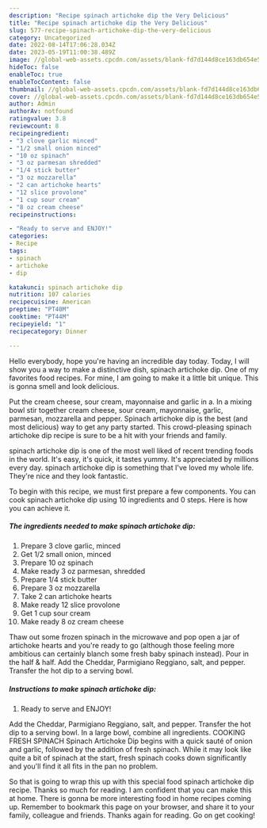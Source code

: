 ```yaml
---
description: "Recipe spinach artichoke dip the Very Delicious"
title: "Recipe spinach artichoke dip the Very Delicious"
slug: 577-recipe-spinach-artichoke-dip-the-very-delicious
category: Uncategorized
date: 2022-08-14T17:06:28.034Z
date: 2023-05-19T11:00:38.489Z
image: //global-web-assets.cpcdn.com/assets/blank-fd7d144d8ce163db654e5a02c40b08a2775adb7897d16e4062681dc7e1b2800f.png
hideToc: false
enableToc: true
enableTocContent: false
thumbnail: //global-web-assets.cpcdn.com/assets/blank-fd7d144d8ce163db654e5a02c40b08a2775adb7897d16e4062681dc7e1b2800f.png
cover: //global-web-assets.cpcdn.com/assets/blank-fd7d144d8ce163db654e5a02c40b08a2775adb7897d16e4062681dc7e1b2800f.png
author: Admin
authorAv: notfound
ratingvalue: 3.8
reviewcount: 8
recipeingredient:
- "3 clove garlic minced"
- "1/2 small onion minced"
- "10 oz spinach"
- "3 oz parmesan shredded"
- "1/4 stick butter"
- "3 oz mozzarella"
- "2 can artichoke hearts"
- "12 slice provolone"
- "1 cup sour cream"
- "8 oz cream cheese"
recipeinstructions:

- "Ready to serve and ENJOY!"
categories:
- Recipe
tags:
- spinach
- artichoke
- dip

katakunci: spinach artichoke dip 
nutrition: 107 calories
recipecuisine: American
preptime: "PT40M"
cooktime: "PT44M"
recipeyield: "1"
recipecategory: Dinner

---
```



Hello everybody, hope you're having an incredible day today. Today, I will show you a way to make a distinctive dish, spinach artichoke dip. One of my favorites food recipes. For mine, I am going to make it a little bit unique. This is gonna smell and look delicious.

Put the cream cheese, sour cream, mayonnaise and garlic in a. In a mixing bowl stir together cream cheese, sour cream, mayonnaise, garlic, parmesan, mozzarella and pepper. Spinach artichoke dip is the best (and most delicious) way to get any party started. This crowd-pleasing spinach artichoke dip recipe is sure to be a hit with your friends and family.

spinach artichoke dip is one of the most well liked of recent trending foods in the world. It's easy, it's quick, it tastes yummy. It's appreciated by millions every day. spinach artichoke dip is something that I've loved my whole life. They're nice and they look fantastic.


To begin with this recipe, we must first prepare a few components. You can cook spinach artichoke dip using 10 ingredients and 0 steps. Here is how you can achieve it.

<!--inarticleads1-->

##### The ingredients needed to make spinach artichoke dip:

1. Prepare 3 clove garlic, minced
1. Get 1/2 small onion, minced
1. Prepare 10 oz spinach
1. Make ready 3 oz parmesan, shredded
1. Prepare 1/4 stick butter
1. Prepare 3 oz mozzarella
1. Take 2 can artichoke hearts
1. Make ready 12 slice provolone
1. Get 1 cup sour cream
1. Make ready 8 oz cream cheese


Thaw out some frozen spinach in the microwave and pop open a jar of artichoke hearts and you&#39;re ready to go (although those feeling more ambitious can certainly blanch some fresh baby spinach instead). Pour in the half &amp; half. Add the Cheddar, Parmigiano Reggiano, salt, and pepper. Transfer the hot dip to a serving bowl. 

<!--inarticleads2-->

##### Instructions to make spinach artichoke dip:


1. Ready to serve and ENJOY!

Add the Cheddar, Parmigiano Reggiano, salt, and pepper. Transfer the hot dip to a serving bowl. In a large bowl, combine all ingredients. COOKING FRESH SPINACH Spinach Artichoke Dip begins with a quick sauté of onion and garlic, followed by the addition of fresh spinach. While it may look like quite a bit of spinach at the start, fresh spinach cooks down significantly and you&#39;ll find it all fits in the pan no problem. 

So that is going to wrap this up with this special food spinach artichoke dip recipe. Thanks so much for reading. I am confident that you can make this at home. There is gonna be more interesting food in home recipes coming up. Remember to bookmark this page on your browser, and share it to your family, colleague and friends. Thanks again for reading. Go on get cooking!
